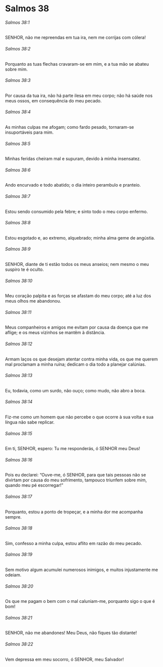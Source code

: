 # Salmos 38

###### Salmos 38:1

SENHOR, não me repreendas em tua ira, nem me corrijas com cólera!

###### Salmos 38:2

Porquanto as tuas flechas cravaram-se em mim, e a tua mão se abateu sobre mim.

###### Salmos 38:3

Por causa da tua ira, não há parte ilesa em meu corpo; não há saúde nos meus ossos, em consequência do meu pecado.

###### Salmos 38:4

As minhas culpas me afogam; como fardo pesado, tornaram-se insuportáveis para mim.

###### Salmos 38:5

Minhas feridas cheiram mal e supuram, devido à minha insensatez.

###### Salmos 38:6

Ando encurvado e todo abatido; o dia inteiro perambulo e pranteio.

###### Salmos 38:7

Estou sendo consumido pela febre; e sinto todo o meu corpo enfermo.

###### Salmos 38:8

Estou esgotado e, ao extremo, alquebrado; minha alma geme de angústia.

###### Salmos 38:9

SENHOR, diante de ti estão todos os meus anseios; nem mesmo o meu suspiro te é oculto.

###### Salmos 38:10

Meu coração palpita e as forças se afastam do meu corpo; até a luz dos meus olhos me abandonou.

###### Salmos 38:11

Meus companheiros e amigos me evitam por causa da doença que me aflige; e os meus vizinhos se mantêm à distância.

###### Salmos 38:12

Armam laços os que desejam atentar contra minha vida, os que me querem mal proclamam a minha ruína; dedicam o dia todo a planejar calúnias.

###### Salmos 38:13

Eu, todavia, como um surdo, não ouço; como mudo, não abro a boca.

###### Salmos 38:14

Fiz-me como um homem que não percebe o que ocorre à sua volta e sua língua não sabe replicar.

###### Salmos 38:15

Em ti, SENHOR, espero: Tu me responderás, ó SENHOR meu Deus!

###### Salmos 38:16

Pois eu declarei: “Ouve-me, ó SENHOR, para que tais pessoas não se divirtam por causa do meu sofrimento, tampouco triunfem sobre mim, quando meu pé escorregar!”

###### Salmos 38:17

Porquanto, estou a ponto de tropeçar, e a minha dor me acompanha sempre.

###### Salmos 38:18

Sim, confesso a minha culpa, estou aflito em razão do meu pecado.

###### Salmos 38:19

Sem motivo algum acumulei numerosos inimigos, e muitos injustamente me odeiam.

###### Salmos 38:20

Os que me pagam o bem com o mal caluniam-me, porquanto sigo o que é bom!

###### Salmos 38:21

SENHOR, não me abandones! Meu Deus, não fiques tão distante!

###### Salmos 38:22

Vem depressa em meu socorro, ó SENHOR, meu Salvador!

